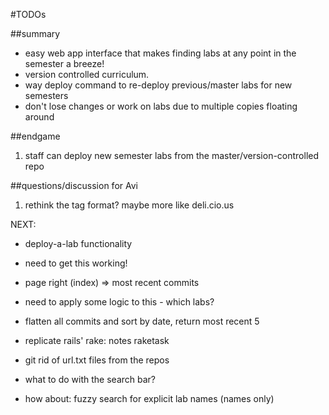 #TODOs

##summary
- easy web app interface that makes finding labs at any point in the semester a breeze!
- version controlled curriculum.
- way deploy command to re-deploy previous/master labs for new semesters
- don't lose changes or work on labs due to multiple copies floating around

##endgame
1. staff can deploy new semester labs from the master/version-controlled repo

##questions/discussion for Avi
1. rethink the tag format? maybe more like deli.cio.us


NEXT:
- deploy-a-lab functionality
- need to get this working!

- page right (index) => most recent commits
- need to apply some logic to this - which labs?
- flatten all commits and sort by date, return most recent 5

- replicate rails' rake: notes raketask

- git rid of url.txt files from the repos 
- what to do with the search bar?
- how about: fuzzy search for explicit lab names (names only)